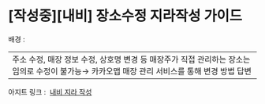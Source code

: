 # [작성중][내비] 장소수정 지라작성 가이드

배경 :

|  |
| --- |
| 주소 수정, 매장 정보 수정, 상호명 변경 등 매장주가 직접 관리하는 장소는 임의로 수정이 불가능→ 카카오맵 매장 관리 서비스를 통해 변경 방법 답변 |

아지트 링크 :  [내비 지라 작성](https://ext.agit.in/g/300020500/wall/415801024#comment_panel_420486889)